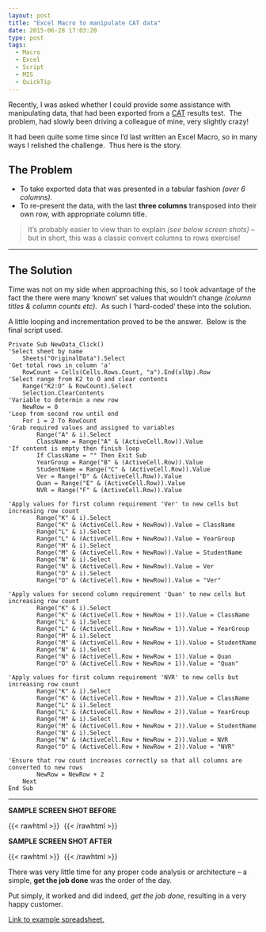 ```yaml
---
layout: post
title: "Excel Macro to manipulate CAT data"
date: 2015-06-28 17:03:20
type: post
tags:
  - Macro
  - Excel
  - Script
  - MIS
  - QuickTip
---
```


Recently, I was asked whether I could provide some assistance with manipulating data, that had been exported from a [CAT](http://www.theschoolrun.com/year-7-cats-what-every-parent-needs-know) results test.  The problem, had slowly been driving a colleague of mine, very slightly crazy!

It had been quite some time since I’d last written an Excel Macro, so in many ways I relished the challenge.  Thus here is the story.

## The Problem

- To take exported data that was presented in a tabular fashion _(over 6 columns)._
- To re-present the data, with the last **three columns** transposed into their own row, with appropriate column title.

> It’s probably easier to view than to explain _(see below screen shots)_ – but in short, this was a classic convert columns to rows exercise!

---

## The Solution

Time was not on my side when approaching this, so I took advantage of the fact the there were many ‘known’ set values that wouldn’t change *(column titles & column counts etc).*  As such I ‘hard-coded’ these into the solution.

A little looping and incrementation proved to be the answer.  Below is the final script used.

```VBA
Private Sub NewData_Click()
'Select sheet by name
	Sheets("OriginalData").Select
'Get total rows in column 'a'
	RowCount = Cells(Cells.Rows.Count, "a").End(xlUp).Row
'Select range from K2 to O and clear contents
	Range("K2:O" & RowCount).Select
	Selection.ClearContents
'Variable to determin a new row
	NewRow = 0
'Loop from second row until end
	For i = 2 To RowCount
'Grab required values and assigned to variables
		Range("A" & i).Select
		ClassName = Range("A" & (ActiveCell.Row)).Value
'If content is empty then finish loop
		If ClassName = "" Then Exit Sub
		YearGroup = Range("B" & (ActiveCell.Row)).Value
		StudentName = Range("C" & (ActiveCell.Row)).Value
		Ver = Range("D" & (ActiveCell.Row)).Value
		Quan = Range("E" & (ActiveCell.Row)).Value
		NVR = Range("F" & (ActiveCell.Row)).Value

'Apply values for first column requirement 'Ver' to new cells but increasing row count
		Range("K" & i).Select
		Range("K" & (ActiveCell.Row + NewRow)).Value = ClassName
		Range("L" & i).Select
		Range("L" & (ActiveCell.Row + NewRow)).Value = YearGroup
		Range("M" & i).Select
		Range("M" & (ActiveCell.Row + NewRow)).Value = StudentName
		Range("N" & i).Select
		Range("N" & (ActiveCell.Row + NewRow)).Value = Ver
		Range("O" & i).Select
		Range("O" & (ActiveCell.Row + NewRow)).Value = "Ver"

'Apply values for second column requirement 'Quan' to new cells but increasing row count
		Range("K" & i).Select
		Range("K" & (ActiveCell.Row + NewRow + 1)).Value = ClassName
		Range("L" & i).Select
		Range("L" & (ActiveCell.Row + NewRow + 1)).Value = YearGroup
		Range("M" & i).Select
		Range("M" & (ActiveCell.Row + NewRow + 1)).Value = StudentName
		Range("N" & i).Select
		Range("N" & (ActiveCell.Row + NewRow + 1)).Value = Quan
		Range("O" & (ActiveCell.Row + NewRow + 1)).Value = "Quan"

'Apply values for first column requirement 'NVR' to new cells but increasing row count
		Range("K" & i).Select
		Range("K" & (ActiveCell.Row + NewRow + 2)).Value = ClassName
		Range("L" & i).Select
		Range("L" & (ActiveCell.Row + NewRow + 2)).Value = YearGroup
		Range("M" & i).Select
		Range("M" & (ActiveCell.Row + NewRow + 2)).Value = StudentName
		Range("N" & i).Select
		Range("N" & (ActiveCell.Row + NewRow + 2)).Value = NVR
		Range("O" & (ActiveCell.Row + NewRow + 2)).Value = "NVR"

'Ensure that row count increases correctly so that all columns are converted to new rows
		NewRow = NewRow + 2
	Next
End Sub
```

---

**SAMPLE SCREEN SHOT BEFORE**

{{< rawhtml >}}
<img
src="data:image/gif;base64,R0lGODlhAQABAIAAAP///wAAACH5BAEAAAAALAAAAAABAAEAAAICRAEAOw=="
data-src="/img/postimg/b43f43db-c478-449a-b244-20f3ac992423-min.jpg" />
{{< /rawhtml >}}

**SAMPLE SCREEN SHOT AFTER**

{{< rawhtml >}}
<img
src="data:image/gif;base64,R0lGODlhAQABAIAAAP///wAAACH5BAEAAAAALAAAAAABAAEAAAICRAEAOw=="
data-src="/img/postimg/2ca22158-3774-4847-b1f3-7baf5d482766-min.jpg" />
{{< /rawhtml >}}

There was very little time for any proper code analysis or architecture – a simple, **get the job done** was the order of the day.

Put simply, it worked and did indeed, _get the job done_, resulting in a very happy customer.

[Link to example spreadsheet.](https://github.com/normansolutions/CATDataSpreadsheetMacro/blob/master/CATData.xlsm)
